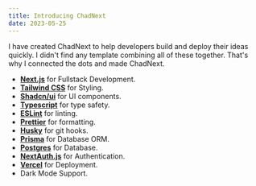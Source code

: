 ```yaml
---
title: Introducing ChadNext
date: 2023-05-25
---
```


I have created ChadNext to help developers build and deploy their ideas quickly. I didn't find any template combining all of these together. That's why I connected the dots and made ChadNext.

- **[Next.js](https://nextjs.org/)** for Fullstack Development.
- **[Tailwind CSS](https://tailwindcss.com/)** for Styling.
- **[Shadcn/ui](https://ui.shadcn.com/)** for UI components.
- **[Typescript](https://www.typescriptlang.org/)** for type safety.
- **[ESLint](https://eslint.org/)** for linting.
- **[Prettier](https://prettier.io/)** for formatting.
- **[Husky](https://typicode.github.io/husky/#/)** for git hooks.
- **[Prisma](https://www.prisma.io/)** for Database ORM.
- **[Postgres](https://vercel.com/postgres)** for Database.
- **[NextAuth.js](https://next-auth.js.org/)** for Authentication.
- **[Vercel](https://vercel.com/)** for Deployment.
- Dark Mode Support.
